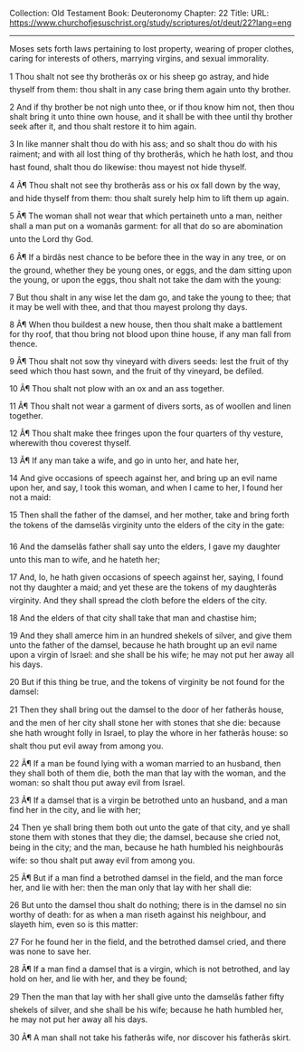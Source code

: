Collection: Old Testament
Book: Deuteronomy
Chapter: 22
Title: 
URL: https://www.churchofjesuschrist.org/study/scriptures/ot/deut/22?lang=eng

---

Moses sets forth laws pertaining to lost property, wearing of proper clothes, caring for interests of others, marrying virgins, and sexual immorality.

1 Thou shalt not see thy brotherâs ox or his sheep go astray, and hide thyself from them: thou shalt in any case bring them again unto thy brother.

2 And if thy brother be not nigh unto thee, or if thou know him not, then thou shalt bring it unto thine own house, and it shall be with thee until thy brother seek after it, and thou shalt restore it to him again.

3 In like manner shalt thou do with his ass; and so shalt thou do with his raiment; and with all lost thing of thy brotherâs, which he hath lost, and thou hast found, shalt thou do likewise: thou mayest not hide thyself.

4 Â¶ Thou shalt not see thy brotherâs ass or his ox fall down by the way, and hide thyself from them: thou shalt surely help him to lift them up again.

5 Â¶ The woman shall not wear that which pertaineth unto a man, neither shall a man put on a womanâs garment: for all that do so are abomination unto the Lord thy God.

6 Â¶ If a birdâs nest chance to be before thee in the way in any tree, or on the ground, whether they be young ones, or eggs, and the dam sitting upon the young, or upon the eggs, thou shalt not take the dam with the young:

7 But thou shalt in any wise let the dam go, and take the young to thee; that it may be well with thee, and that thou mayest prolong thy days.

8 Â¶ When thou buildest a new house, then thou shalt make a battlement for thy roof, that thou bring not blood upon thine house, if any man fall from thence.

9 Â¶ Thou shalt not sow thy vineyard with divers seeds: lest the fruit of thy seed which thou hast sown, and the fruit of thy vineyard, be defiled.

10 Â¶ Thou shalt not plow with an ox and an ass together.

11 Â¶ Thou shalt not wear a garment of divers sorts, as of woollen and linen together.

12 Â¶ Thou shalt make thee fringes upon the four quarters of thy vesture, wherewith thou coverest thyself.

13 Â¶ If any man take a wife, and go in unto her, and hate her,

14 And give occasions of speech against her, and bring up an evil name upon her, and say, I took this woman, and when I came to her, I found her not a maid:

15 Then shall the father of the damsel, and her mother, take and bring forth the tokens of the damselâs virginity unto the elders of the city in the gate:

16 And the damselâs father shall say unto the elders, I gave my daughter unto this man to wife, and he hateth her;

17 And, lo, he hath given occasions of speech against her, saying, I found not thy daughter a maid; and yet these are the tokens of my daughterâs virginity. And they shall spread the cloth before the elders of the city.

18 And the elders of that city shall take that man and chastise him;

19 And they shall amerce him in an hundred shekels of silver, and give them unto the father of the damsel, because he hath brought up an evil name upon a virgin of Israel: and she shall be his wife; he may not put her away all his days.

20 But if this thing be true, and the tokens of virginity be not found for the damsel:

21 Then they shall bring out the damsel to the door of her fatherâs house, and the men of her city shall stone her with stones that she die: because she hath wrought folly in Israel, to play the whore in her fatherâs house: so shalt thou put evil away from among you.

22 Â¶ If a man be found lying with a woman married to an husband, then they shall both of them die, both the man that lay with the woman, and the woman: so shalt thou put away evil from Israel.

23 Â¶ If a damsel that is a virgin be betrothed unto an husband, and a man find her in the city, and lie with her;

24 Then ye shall bring them both out unto the gate of that city, and ye shall stone them with stones that they die; the damsel, because she cried not, being in the city; and the man, because he hath humbled his neighbourâs wife: so thou shalt put away evil from among you.

25 Â¶ But if a man find a betrothed damsel in the field, and the man force her, and lie with her: then the man only that lay with her shall die:

26 But unto the damsel thou shalt do nothing; there is in the damsel no sin worthy of death: for as when a man riseth against his neighbour, and slayeth him, even so is this matter:

27 For he found her in the field, and the betrothed damsel cried, and there was none to save her.

28 Â¶ If a man find a damsel that is a virgin, which is not betrothed, and lay hold on her, and lie with her, and they be found;

29 Then the man that lay with her shall give unto the damselâs father fifty shekels of silver, and she shall be his wife; because he hath humbled her, he may not put her away all his days.

30 Â¶ A man shall not take his fatherâs wife, nor discover his fatherâs skirt.
